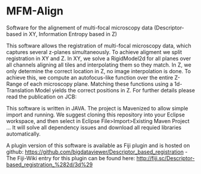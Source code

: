 # MFM-Align
Software for the alignement of multi-focal microscopy data (Descriptor-based in XY, Information Entropy based in Z)

This software allows the registration of multi-focal microscopy data, which captures several z-planes simultaneously. To achieve aligment we split registration in XY and Z. In XY, we solve a RigidModel2d for all planes over all channels aligning all tiles and interpolating them so they match. In Z, we only determine the correct location in Z, no image interpolation is done. To achieve this, we compute an autofocus-like function over the entire Z-Range of each microscopy plane. Matching these functions using a 1d-Translation Model yields the correct positions in Z. For further details please read the publication on JCB:

This software is written in JAVA. The project is Mavenized to allow simple import and running. We suggest cloning this repository into your Eclipse workspace, and then select in Eclipse File>Import>Existing Maven Project ... It will solve all dependency issues and download all requied libraries automatically.

A plugin version of this software is available as Fiji plugin and is hosted on github: https://github.com/bigdataviewer/Descriptor_based_registration - The Fiji-Wiki entry for this plugin can be found here: http://fiji.sc/Descriptor-based_registration_%282d/3d%29
